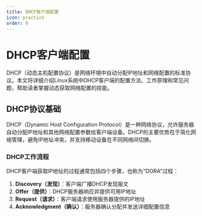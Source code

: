 ```yaml
---
title: DHCP客户端配置
icon: practice
order: 9
---
```


# DHCP客户端配置

DHCP（动态主机配置协议）是网络环境中自动分配IP地址和网络配置的标准协议。本文将详细介绍Linux系统中DHCP客户端的配置方法、工作原理和常见问题，帮助读者掌握动态获取网络配置的技能。

## DHCP协议基础

DHCP（Dynamic Host Configuration Protocol）是一种网络协议，允许服务器自动分配IP地址和其他网络配置参数给客户端设备。DHCP的主要优势在于简化网络管理，避免IP地址冲突，并支持移动设备在不同网络间切换。

### DHCP工作流程

DHCP客户端获取IP地址的过程通常包括四个步骤，也称为"DORA"过程：

1. **Discovery（发现）**：客户端广播DHCP发现报文
2. **Offer（提供）**：DHCP服务器响应并提供可用IP地址
3. **Request（请求）**：客户端请求使用服务器提供的IP地址
4. **Acknowledgment（确认）**：服务器确认分配并发送详细配置信息
